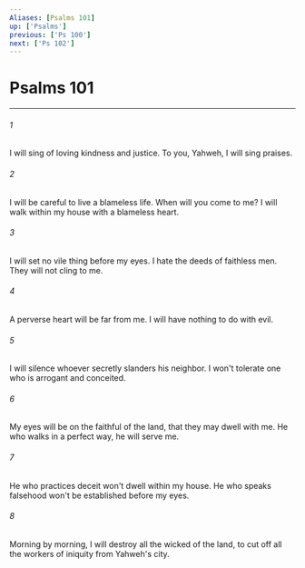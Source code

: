 ```yaml
---
Aliases: [Psalms 101]
up: ['Psalms']
previous: ['Ps 100']
next: ['Ps 102']
---
```

# Psalms 101
***





###### 1 

I will sing of loving kindness and justice. To you, Yahweh, I will sing praises. 



###### 2 

I will be careful to live a blameless life. When will you come to me? I will walk within my house with a blameless heart. 



###### 3 

I will set no vile thing before my eyes. I hate the deeds of faithless men. They will not cling to me. 



###### 4 

A perverse heart will be far from me. I will have nothing to do with evil. 



###### 5 

I will silence whoever secretly slanders his neighbor. I won't tolerate one who is arrogant and conceited. 



###### 6 

My eyes will be on the faithful of the land, that they may dwell with me. He who walks in a perfect way, he will serve me. 



###### 7 

He who practices deceit won't dwell within my house. He who speaks falsehood won't be established before my eyes. 



###### 8 

Morning by morning, I will destroy all the wicked of the land, to cut off all the workers of iniquity from Yahweh's city.
